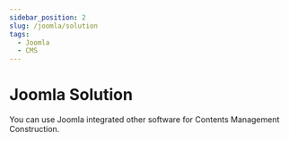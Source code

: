 ```yaml
---
sidebar_position: 2
slug: /joomla/solution
tags:
  - Joomla
  - CMS
---
```


# Joomla Solution

You can use Joomla integrated other software for Contents Management Construction.


